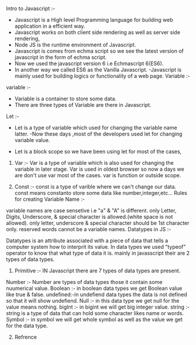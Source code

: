 Intro to Javascript :-

- Javascript is a High level Programming language for building web application in a efficient way.
- Javascript works on both client side rendering as well as server side rendering,
- Node JS is the runtime environment of Javascript.
- Javascript is comes from echma script so we see the latest version of javascript in the form of echma script.
- Now we used the javascript version 6 i.e Echmascript 6(ES6).
- In another way we called ES6 as the Vanilla Javascript.
-Javascript is mainly used for building logics or functionality of a web page.
Variable :-


variable :-

- Variable is a container to store some data.
- There are three types of Variable are there in Javascript.

Let :-
- Let is a type of variable which used for changing the variable name latter. -Now these days ,most of the developers used let for changing variable value.

- Let is a block scope so we have been using let for most of the cases,

1. Var :-
Var is a type of variable which is also used for changing the variable in later stage.
Var is used in oldest browser so now a days we are don't use var most of the cases.
var is function or outside scope.

2. Const :-
const is a type of varible where we can't change our data.
const means constanto store some data like number,integer,etc...
Rules for creating Variable Name :-

variable names are case sensetive i.e "a" & "A" is different.
only Letter, Digits, Underscore, & special character is allowed.(white space is not allowed).
only letter, underscore & special character should be 1st character only.
reserved words cannot be a variable names.
Datatypes in JS :-

Datatypes is an attribute associated with a piece of data that tells a computer system how to interprit its value.
In data types we used "typeof" operator to know that what type of data it is.
mainly in javasscript their are 2 types of data types.
 
1. Primitive :- IN Javascript there are 7 types of data types are present.

Number :- Number are types of data types those it contain some nuumerical value.
Boolean :- in boolean data types we get Boolean value like true & false.
undefined:-in undefiend data types the data is not defined so that it will show undefiend.
Null :- in this data type we get null for the value means nothing.
bigInt :- in bigint we will get big integer value.
string :- string is a type of data that can hold some character likes name or words.
Symbol :- in symbol we will get whole symbol as well as the value we get for the data type.

2. Refrence